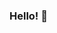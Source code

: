 ### Hello! 👋
<!-- ![Rosa's GitHub stats](https://github-readme-stats.vercel.app/api?username=rosatiara&show_icons=true&theme=gotham)
 -->
<!-- ![Top Languages](https://github-readme-stats.vercel.app/api/top-langs/?username=rosatiara&theme=gotham) -->
<!--


Here are some ideas to get you started:

- 🔭 I’m currently working on ...
- 🌱 I’m currently learning ...
- 👯 I’m looking to collaborate on ...
- 🤔 I’m looking for help with ...
- 💬 Ask me about ...
- 📫 How to reach me: ...
- 😄 Pronouns: ...
- ⚡ Fun fact: ...
-->

